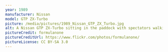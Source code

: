 ```yaml
---
year: 1989
manufacturer: Nissan
model: GTP ZX-Turbo
picture: /media/pictures/1989_Nissan_GTP_ZX_Turbo.jpg
alt: A Nissan GTP ZX-Turbo sitting in the paddock with spectators walking by and examining the car.
pictureCredit: formulanone
pictureCreditUrl: https://www.flickr.com/photos/formulanone/
pictureLicense: CC BY-SA 3.0
---
```

